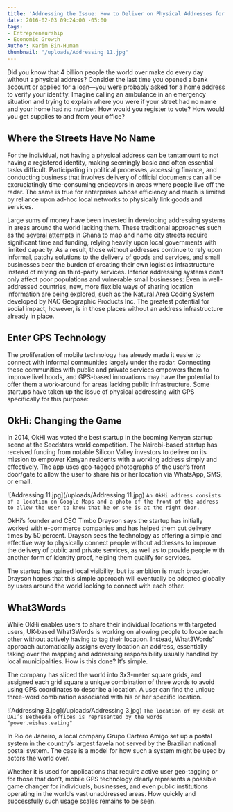 ```yaml
---
title: 'Addressing the Issue: How to Deliver on Physical Addresses for the Poor'
date: 2016-02-03 09:24:00 -05:00
tags:
- Entrepreneurship
- Economic Growth
Author: Karim Bin-Humam
thumbnail: "/uploads/Addressing 11.jpg"
---
```


Did you know that 4 billion people the world over make do every day without a physical address? Consider the last time you opened a bank account or applied for a loan—you were probably asked for a home address to verify your identity. Imagine calling an ambulance in an emergency situation and trying to explain where you were if your street had no name and your home had no number. How would you register to vote? How would you get supplies to and from your office?

<!--more-->

## Where the Streets Have No Name

For the individual, not having a physical address can be tantamount to not having a registered identity, making seemingly basic and often essential tasks difficult. Participating in political processes, accessing finance, and conducting business that involves delivery of official documents can all be excruciatingly time-consuming endeavors in areas where people live off the radar. The same is true for enterprises whose efficiency and reach is limited by reliance upon ad-hoc local networks to physically link goods and services.

Large sums of money have been invested in developing addressing systems in areas around the world lacking them. These traditional approaches such as the [several attempts](http://www.fastcoexist.com/3037002/in-a-fast-growing-city-in-ghana-the-streets-finally-have-names) in Ghana to map and name city streets require significant time and funding, relying heavily upon local governments with limited capacity. As a result, those without addresses continue to rely upon informal, patchy solutions to the delivery of goods and services, and small businesses bear the burden of creating their own logistics infrastructure instead of relying on third-party services. Inferior addressing systems don’t only affect poor populations and vulnerable small businesses: Even in well-addressed countries, new, more flexible ways of sharing location information are being explored, such as the Natural Area Coding System developed by NAC Geographic Products Inc. The greatest potential for social impact, however, is in those places without an address infrastructure already in place.

## Enter GPS Technology
The proliferation of mobile technology has already made it easier to connect with informal communities largely under the radar. Connecting these communities with public and private services empowers them to improve livelihoods, and GPS-based innovations may have the potential to offer them a work-around for areas lacking public infrastructure. Some startups have taken up the issue of physical addressing with GPS specifically for this purpose:

## OkHi: Changing the Game
In 2014, OkHi was voted the best startup in the booming Kenyan startup scene at the Seedstars world competition. The Nairobi-based startup has received funding from notable Silicon Valley investors to deliver on its mission to empower Kenyan residents with a working address simply and effectively. The app uses geo-tagged photographs of the user’s front door/gate to allow the user to share his or her location via WhatsApp, SMS, or email.

![Addressing 11.jpg](/uploads/Addressing 11.jpg)
`An OkHi address consists of a location on Google Maps and a photo of the front of the address to allow the user to know that he or she is at the right door.`

OkHi’s founder and CEO Timbo Drayson says the startup has initially worked with e-commerce companies and has helped them cut delivery times by 50 percent. Drayson sees the technology as offering a simple and effective way to physically connect people without addresses to improve the delivery of public and private services, as well as to provide people with another form of identity proof, helping them qualify for services.

The startup has gained local visibility, but its ambition is much broader. Drayson hopes that this simple approach will eventually be adopted globally by users around the world looking to connect with each other.

## What3Words
While OkHi enables users to share their individual locations with targeted users, UK-based What3Words is working on allowing people to locate each other without actively having to tag their location. Instead, What3Words’ approach automatically assigns every location an address, essentially taking over the mapping and addressing responsibility usually handled by local municipalities. How is this done? It’s simple. 

The company has sliced the world into 3x3-meter square grids, and assigned each grid square a unique combination of three words to avoid using GPS coordinates to describe a location. A user can find the unique three-word combination associated with his or her specific location.

![Addressing 3.jpg](/uploads/Addressing 3.jpg)
`The location of my desk at DAI’s Bethesda offices is represented by the words "power.wishes.eating"`

In Rio de Janeiro, a local company Grupo Cartero Amigo set up a postal system in the country’s largest favela not served by the Brazilian national postal system. The case is a model for how such a system might be used by actors the world over. 

Whether it is used for applications that require active user geo-tagging or for those that don’t, mobile GPS technology clearly represents a possible game changer for individuals, businesses, and even public institutions operating in the world’s vast unaddressed areas. How quickly and successfully such usage scales remains to be seen.